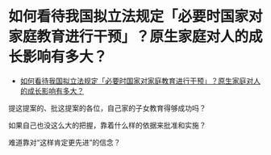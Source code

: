 # 如何看待我国拟立法规定「必要时国家对家庭教育进行干预」？原生家庭对人的成长影响有多大？

- [如何看待我国拟立法规定「必要时国家对家庭教育进行干预」？原生家庭对人的成长影响有多大？](https://www.zhihu.com/question/440252340/answer/1687736889)


提这提案的、批这提案的各位，自己家的子女教育得够成功吗？

如果自己也没这么大的把握，靠着什么样的依据来批准和实施？

难道靠对“这样肯定更先进”的信念？